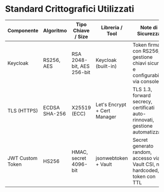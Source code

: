 # Standard Crittografici Utilizzati

| Componente       | Algoritmo     | Tipo Chiave / Size        | Libreria / Tool              | Note di Sicurezza                                                            |
| ---------------- | ------------- | ------------------------- | ---------------------------- | ---------------------------------------------------------------------------- |
| Keycloak         | RS256, AES    | RSA 2048-bit, AES 256-bit | Keycloak (built-in)          | Token firmati con RS256, gestione chiavi sicura e configurabile via console  |
| TLS (HTTPS)      | ECDSA SHA-256 | X25519 (ECC)              | Let's Encrypt + Cert Manager | TLS 1.3, forward secrecy, certificati auto-rinnovati, gestione automatizzata |
| JWT Custom Token | HS256         | HMAC, secret 4096-bit     | jsonwebtoken + Vault         | Secret generato random, accesso via Vault CSI, non hardcoded, token con TTL  |

